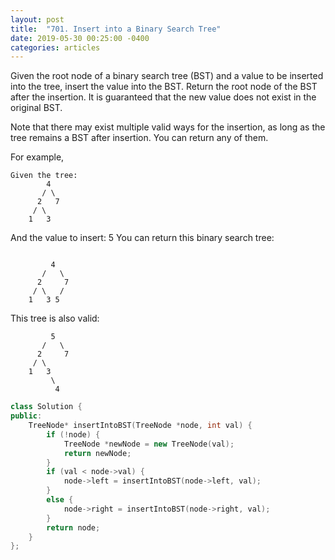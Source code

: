 ```yaml
---
layout: post
title:  "701. Insert into a Binary Search Tree"
date: 2019-05-30 00:25:00 -0400
categories: articles
---
```


Given the root node of a binary search tree (BST) and a value to be inserted into the tree, insert the value into the BST. Return the root node of the BST after the insertion. It is guaranteed that the new value does not exist in the original BST.

Note that there may exist multiple valid ways for the insertion, as long as the tree remains a BST after insertion. You can return any of them.

For example, 
```
Given the tree:
        4
       / \
      2   7
     / \
    1   3
```
And the value to insert: 5
You can return this binary search tree:
```

         4
       /   \
      2     7
     / \   /
    1   3 5
```
This tree is also valid:
```
         5
       /   \
      2     7
     / \   
    1   3
         \
          4
```

```c++
class Solution {
public:
	TreeNode* insertIntoBST(TreeNode *node, int val) {
		if (!node) {
			TreeNode *newNode = new TreeNode(val);
			return newNode;
		}
		if (val < node->val) {
			node->left = insertIntoBST(node->left, val);
		}
		else {
			node->right = insertIntoBST(node->right, val);
		}
		return node;
	}
};
```